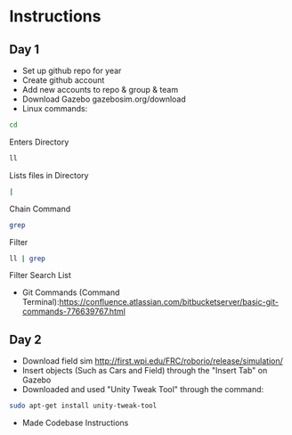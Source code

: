 # Instructions
## Day 1
+ Set up github repo for year
+ Create github account
+ Add new accounts to repo & group & team
+ Download Gazebo gazebosim.org/download
+ Linux commands:
```bash
cd
```
Enters Directory
```bash
ll
```
Lists files in Directory
```bash
|
```
Chain Command
```bash
grep
```
Filter
```bash
ll | grep
```
Filter Search List
+ Git Commands (Command Terminal):https://confluence.atlassian.com/bitbucketserver/basic-git-commands-776639767.html



## Day 2
+ Download field sim http://first.wpi.edu/FRC/roborio/release/simulation/
+ Insert objects (Such as Cars and Field) through the "Insert Tab" on Gazebo
+ Downloaded and used "Unity Tweak Tool" through the command: 
```bash
sudo apt-get install unity-tweak-tool
```
+ Made Codebase Instructions